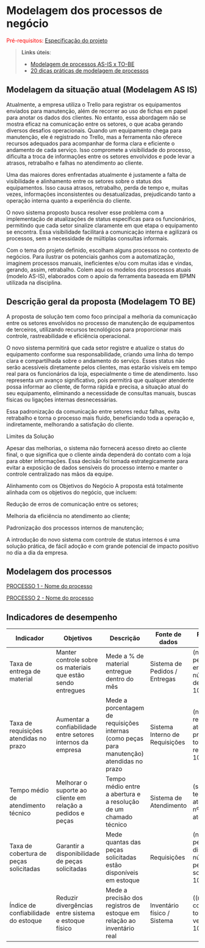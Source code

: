 # Modelagem dos processos de negócio

<span style="color:red">Pré-requisitos: <a href="02-Especificacao.md"> Especificação do projeto</a></span>

> **Links úteis**:
> - [Modelagem de processos AS-IS x TO-BE](https://dheka.com.br/modelagem-as-is-to-be/)
> - [20 dicas práticas de modelagem de processos](https://dheka.com.br/20-dicas-praticas-de-modelagem-de-processos/)

## Modelagem da situação atual (Modelagem AS IS)

Atualmente, a empresa utiliza o Trello para registrar os equipamentos enviados para manutenção, além de recorrer ao uso de fichas em papel para anotar os dados dos clientes. No entanto, essa abordagem não se mostra eficaz na comunicação entre os setores, o que acaba gerando diversos desafios operacionais. Quando um equipamento chega para manutenção, ele é registrado no Trello, mas a ferramenta não oferece recursos adequados para acompanhar de forma clara e eficiente o andamento de cada serviço. Isso compromete a visibilidade do processo, dificulta a troca de informações entre os setores envolvidos e pode levar a atrasos, retrabalho e falhas no atendimento ao cliente.

Uma das maiores dores enfrentadas atualmente é justamente a falta de visibilidade e alinhamento entre os setores sobre o status dos equipamentos. Isso causa atrasos, retrabalho, perda de tempo e, muitas vezes, informações inconsistentes ou desatualizadas, prejudicando tanto a operação interna quanto a experiência do cliente.

O novo sistema proposto busca resolver esse problema com a implementação de atualizações de status específicas para os funcionários, permitindo que cada setor sinalize claramente em que etapa o equipamento se encontra. Essa visibilidade facilitará a comunicação interna e agilizará os processos, sem a necessidade de múltiplas consultas informais.

Com o tema do projeto definido, escolham alguns processos no contexto de negócios. Para ilustrar os potenciais ganhos com a automatização, imaginem processos manuais, ineficientes e/ou com muitas idas e vindas, gerando, assim, retrabalho. Colem aqui os modelos dos processos atuais (modelo AS-IS), elaborados com o apoio da ferramenta baseada em BPMN utilizada na disciplina.

## Descrição geral da proposta (Modelagem TO BE)

A proposta de solução tem como foco principal a melhoria da comunicação entre os setores envolvidos no processo de manutenção de equipamentos de terceiros, utilizando recursos tecnológicos para proporcionar mais controle, rastreabilidade e eficiência operacional.

O novo sistema permitirá que cada setor registre e atualize o status do equipamento conforme sua responsabilidade, criando uma linha do tempo clara e compartilhada sobre o andamento do serviço. Esses status não serão acessíveis diretamente pelos clientes, mas estarão visíveis em tempo real para os funcionários da loja, especialmente o time de atendimento. Isso representa um avanço significativo, pois permitirá que qualquer atendente possa informar ao cliente, de forma rápida e precisa, a situação atual do seu equipamento, eliminando a necessidade de consultas manuais, buscas físicas ou ligações internas desnecessárias.

Essa padronização da comunicação entre setores reduz falhas, evita retrabalho e torna o processo mais fluido, beneficiando toda a operação e, indiretamente, melhorando a satisfação do cliente.

Limites da Solução

Apesar das melhorias, o sistema não fornecerá acesso direto ao cliente final, o que significa que o cliente ainda dependerá do contato com a loja para obter informações. Essa decisão foi tomada estrategicamente para evitar a exposição de dados sensíveis do processo interno e manter o controle centralizado nas mãos da equipe.

Alinhamento com os Objetivos do Negócio
A proposta está totalmente alinhada com os objetivos do negócio, que incluem:

Redução de erros de comunicação entre os setores;

Melhoria da eficiência no atendimento ao cliente;

Padronização dos processos internos de manutenção;


A introdução do novo sistema com controle de status internos é uma solução prática, de fácil adoção e com grande potencial de impacto positivo no dia a dia da empresa.


## Modelagem dos processos

[PROCESSO 1 - Nome do processo](./processes/processo-1-nome-do-processo.md "Detalhamento do processo 1.")

[PROCESSO 2 - Nome do processo](./processes/processo-2-nome-do-processo.md "Detalhamento do processo 2.")

## Indicadores de desempenho

| **Indicador** | **Objetivos** | **Descrição** | **Fonte de dados** | **Fórmula de cálculo** |
| ---           | ---           | ---           | ---             | ---             |
| Taxa de entrega de material | Manter controle sobre os materiais que estão sendo entregues |Mede a % de material entregue dentro do mês | Sistema de Pedidos / Entregas | (número de pedidos entregues / número total de pedidos) * 100 |
| Taxa de requisições atendidas no prazo | Aumentar a confiabilidade entre setores internos da empresa | Mede a porcentagem de requisições internas (como peças para manutenção) atendidas no prazo | Sistema Interno de Requisições | (nº de requisições atendidas no prazo / nº total de requisições) * 100 |
| Tempo médio de atendimento técnico | Melhorar o suporte ao cliente em relação a pedidos e peças | Tempo médio entre a abertura e a resolução de um chamado técnico | Sistema de Atendimento | (soma dos tempos de atendimento / nº total de atendimentos) |
| Taxa de cobertura de peças solicitadas | Garantir a disponibilidade de peças solicitadas | Mede quantas das peças solicitadas estão disponíveis em estoque | Requisições | (número de peças disponíveis / número de peças solicitadas) * 100 |
| Índice de confiabilidade do estoque | Reduzir divergências entre sistema e estoque físico | Mede a precisão dos registros de estoque em relação ao inventário real | Inventário físico / Sistema | ((nº de itens corretos / total de itens verificados) * 100) |
